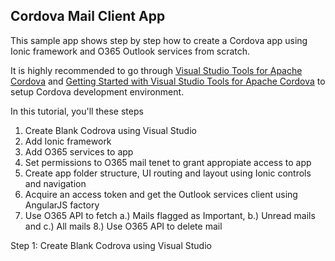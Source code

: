 ## Cordova Mail Client App

This sample app shows step by step how to create a Cordova app using Ionic framework and O365 Outlook services from scratch.

It is highly recommended to go through [Visual Studio Tools for Apache Cordova](http://www.visualstudio.com/en-us/explore/cordova-vs.aspx) and [Getting Started with Visual Studio Tools for Apache Cordova](http://msdn.microsoft.com/en-us/library/dn771545.aspx) to setup Cordova development environment.

In this tutorial, you'll these steps
1. Create Blank Codrova using Visual Studio
2. Add Ionic framework
3. Add O365 services to app
4. Set permissions to O365 mail tenet to grant appropiate access to app
5. Create app folder structure, UI routing and layout using Ionic controls and navigation
6. Acquire an access token and get the Outlook services client using AngularJS factory
7. Use O365 API to fetch a.) Mails flagged as Important, b.) Unread mails and c.) All mails
8.) Use O365 API to delete mail




Step 1: Create Blank Codrova using Visual Studio








